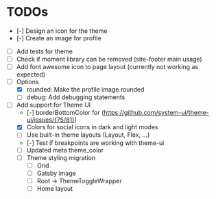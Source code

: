 # TODOs

- [-] Design an icon for the theme
- [-] Create an image for profile
- [ ] Add tests for theme
- [ ] Check if moment library can be removed (site-footer main usage)
- [ ] Add font awesome icon to page layout (currently not working as expected)
- [ ] Options
  - [x] rounded: Make the profile image rounded
  - [ ] debug: Add debugging statements
- [ ] Add support for Theme UI
  - [-] borderBottomColor for <a> (https://github.com/system-ui/theme-ui/issues/{75/81})
  - [x] Colors for social icons in dark and light modes
  - [ ] Use built-in theme layouts (Layout, Flex, ...)
  - [-] Test if breakpoints are working with theme-ui
  - [ ] Updated meta theme_color
  - [ ] Theme styling migration
    - [ ] Grid
    - [ ] Gatsby image
    - [ ] Root -> ThemeToggleWrapper
    - [ ] Home layout
